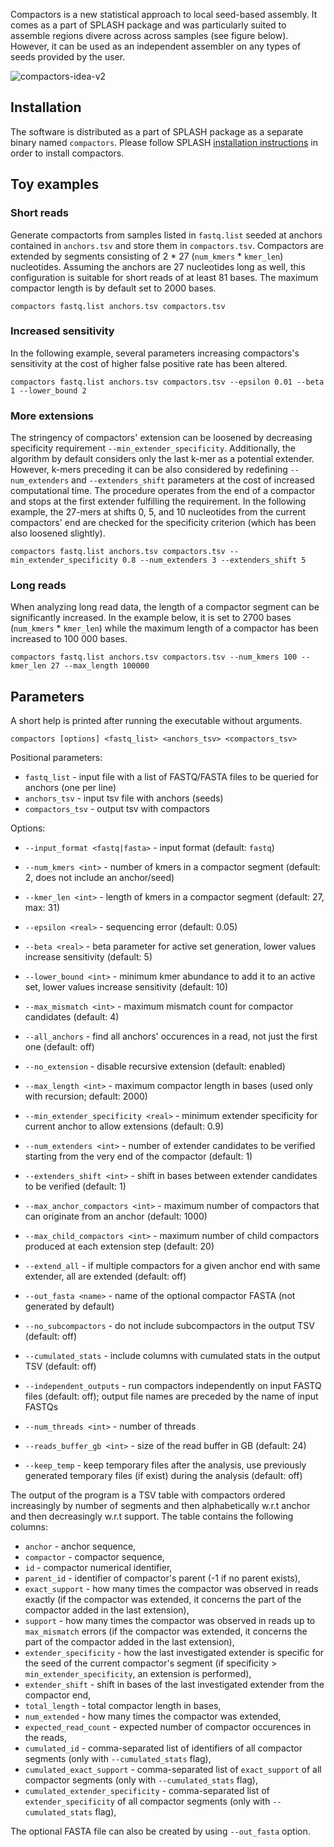 Compactors is a new statistical approach to local seed-based assembly. It comes as a part of SPLASH package and was particularly suited to assemble regions divere across across samples (see figure below). However, it can be used as an independent assembler on any types of seeds provided by the user.


![compactors-idea-v2](https://github.com/user-attachments/assets/5f45d83b-ee49-4611-8d24-77ed4cfb3ab6)


## Installation
The software is distributed as a part of SPLASH package as a separate binary named `compactors`. Please follow SPLASH [installation instructions](../Installation) in order to install compactors.


## Toy examples

### Short reads 
Generate compactorts from samples listed in `fastq.list` seeded at anchors contained in `anchors.tsv` and store them in `compactors.tsv`. Compactors are extended by segments consisting of 2 \* 27 (`num_kmers` \* `kmer_len`) nucleotides. Assuming the anchors are 27 nucleotides long as well, this configuration is suitable for short reads of at least 81 bases. The maximum compactor length is by default set to 2000 bases.
```
compactors fastq.list anchors.tsv compactors.tsv
```

### Increased sensitivity
In the following example, several parameters increasing compactors's sensitivity at the cost of higher false positive rate has been altered.
```
compactors fastq.list anchors.tsv compactors.tsv --epsilon 0.01 --beta 1 --lower_bound 2
```

### More extensions
The stringency of compactors' extension can be loosened by decreasing specificity requirement `--min_extender_specificity`. Additionally, the algorithm by default considers only the last k-mer as a potential extender. However, k-mers preceding it can be also considered by redefining `--num_extenders` and `--extenders_shift` parameters at the cost of increased computational time. The procedure operates from the end of a compactor and stops at the first extender fulfilling the requirement. In the following example, the 27-mers at shifts 0, 5, and 10 nucleotides from the current compactors' end are checked for the specificity criterion (which has been also loosened slightly).
```
compactors fastq.list anchors.tsv compactors.tsv --min_extender_specificity 0.8 --num_extenders 3 --extenders_shift 5
```

### Long reads
When analyzing long read data, the length of a compactor segment can be significantly increased. In the example below, it is set to 2700 bases (`num_kmers` \* `kmer_len`) while the maximum length of a compactor has been increased to 100 000 bases.
```
compactors fastq.list anchors.tsv compactors.tsv --num_kmers 100 --kmer_len 27 --max_length 100000
```

## Parameters

A short help is printed after running the executable without arguments. 

`compactors [options] <fastq_list> <anchors_tsv> <compactors_tsv>`

Positional parameters:
* `fastq_list`        	- input file with a list of FASTQ/FASTA files to be queried for anchors (one per line)
* `anchors_tsv`        	- input tsv file with anchors (seeds)
* `compactors_tsv`  		- output tsv with compactors
   
Options:
* `--input_format <fastq|fasta>` - input format (default: `fastq`)
* `--num_kmers <int>` - number of kmers in a compactor segment (default: 2, does not include an anchor/seed)
* `--kmer_len <int>` - length of kmers in a compactor segment (default: 27, max: 31)
* `--epsilon <real>` - sequencing error (default: 0.05)
* `--beta <real>` - beta parameter for active set generation, lower values increase sensitivity (default: 5)
* `--lower_bound <int>` - minimum kmer abundance to add it to an active set, lower values increase sensitivity (default: 10)
* `--max_mismatch <int>` - maximum mismatch count for compactor candidates (default: 4)
* `--all_anchors` - find all anchors' occurences in a read, not just the first one (default: off)

* `--no_extension` - disable recursive extension (default: enabled)
* `--max_length <int>` - maximum compactor length in bases (used only with recursion; default: 2000)
* `--min_extender_specificity <real>` - minimum extender specificity for current anchor to allow extensions (default: 0.9)
* `--num_extenders <int>` - number of extender candidates to be verified starting from the very end of the compactor (default: 1)
* `--extenders_shift <int>` - shift in bases between extender candidates to be verified (default: 1)
* `--max_anchor_compactors <int>` - maximum number of compactors that can originate from an anchor (default: 1000)
* `--max_child_compactors <int>` - maximum number of child compactors produced at each extension step (default: 20)
* `--extend_all` - if multiple compactors for a given anchor end with same extender, all are extended (default: off)
* `--out_fasta <name>` - name of the optional compactor FASTA (not generated by default)
* `--no_subcompactors` - do not include subcompactors in the output TSV (default: off)
* `--cumulated_stats` - include columns with cumulated stats in the output TSV (default: off)
* `--independent_outputs` - run compactors independently on input FASTQ files (default: off); output file names are preceded by the name of input FASTQs
	

* `--num_threads <int>` - number of threads
* `--reads_buffer_gb <int>` - size of the read buffer in GB (default: 24)
* `--keep_temp` - keep temporary files after the analysis, use previously generated temporary files (if exist) during the analysis (default: off)

The output of the program is a TSV table with compactors ordered increasingly by number of segments and then alphabetically w.r.t anchor and then decreasingly w.r.t support. The table contains the following columns:
* `anchor` - anchor sequence,
* `compactor` - compactor sequence,
* `id` - compactor numerical identifier,
* `parent_id` - identifier of compactor's parent (-1 if no parent exists),  
* `exact_support` - how many times the compactor was observed in reads exactly (if the compactor was extended, it concerns the part of the compactor added in the last extension),
* `support` - how many times the compactor was observed in reads up to `max_mismatch` errors (if the compactor was extended, it concerns the part of the compactor added in the last extension),
* `extender_specificity` - how the last investigated extender is specific for the seed of the current compactor's segment (if specificity > `min_extender_specificity`, an extension is performed),
* `extender_shift` - shift in bases of the last investigated extender from the compactor end,
* `total_length` - total compactor length in bases,
* `num_extended` - how many times the compactor was extended,
* `expected_read_count` - expected number of compactor occurences in the reads,
* `cumulated_id` - comma-separated list of identifiers of all compactor segments (only with `--cumulated_stats` flag),
* `cumulated_exact_support` - comma-separated list of `exact_support` of all compactor segments (only with `--cumulated_stats` flag),
* `cumulated_extender_specificity` - comma-separated list of `extender_specificity` of all compactor segments (only with `--cumulated_stats` flag),

The optional FASTA file can also be created by using `--out_fasta` option.